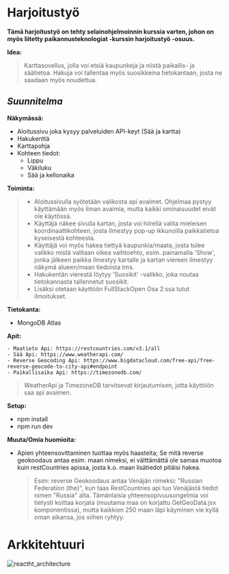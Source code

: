 # Harjoitustyö

**Tämä harjoitustyö on tehty selainohjelmoinnin kurssia varten, johon on myös liitetty paikannusteknologiat -kurssin harjoitustyö -osuus.**

**Idea:**

> Karttasovellus, jolla voi etsiä kaupunkeja ja niistä paikallis- ja säätietoa. Hakuja voi tallentaa myös suosikkeina tietokantaan, josta ne saadaan myös noudettua.

## *Suunnitelma*

**Näkymässä:**

- Aloitussivu joka kysyy palveluiden API-keyt (Sää ja kartta)
- Hakukenttä
- Karttapohja
- Kohteen tiedot:
  - Lippu
  - Väkiluku
  - Sää ja kellonaika

**Toiminta:**

> - Aloitussivulla syötetään valikosta api avaimet. Ohjelmaa pystyy käyttämään myös ilman avaimia, mutta kaikki ominaisuudet eivät ole käytössä.
> - Käyttäjä näkee sivulla kartan, josta voi hiirellä valita mieleisen koordinaattikohteen, josta ilmestyy pop-up ikkunoilla paikkatietoa kyseisestä kohteesta.
> - Käyttäjä voi myös hakea tiettyä kaupunkia/maata, josta tulee valikko mistä valitaan oikea vaihtoehto, esim. painamalla 'Show', jonka jälkeen paikka ilmestyy kartalle ja kartan viereen ilmestyy näkymä alueen/maan tiedoista tms.
> - Hakukentän vierestä löytyy 'Suosikit' -valikko, joka noutaa tietokannasta tallennetut suosikit.
> - Lisäksi otetaan käyttöön FullStackOpen Osa 2:ssa tutut ilmoitukset.

**Tietokanta:**

- MongoDB Atlas

**Apit:**

    - Maatieto Api: https://restcountries.com/v3.1/all
    - Sää Api: https://www.weatherapi.com/
    - Reverse Geocoding Api: https://www.bigdatacloud.com/free-api/free-reverse-geocode-to-city-api#endpoint
    - Paikallisaika Api: https://timezonedb.com/

> WeatherApi ja TimezoneDB tarvitsevat kirjautumisen, jotta käyttöön saa api avaimen.

**Setup:**

- npm install
- npm run dev

**Muuta/Omia huomioita:**

- Apien yhteensovittaminen tuottaa myös haasteita; Se mitä reverse geokoodaus antaa esim. maan nimeksi, ei välttämättä ole samaa muotoa kuin restCountries apissa, josta k.o. maan lisätiedot pitäisi hakea.
  > Esim:
  > reverse Geokoodaus antaa Venäjän nimeksi: "Russian Federation (the)",
  > kun taas RestCountries api tuo Venäjästä tiedot nimen "Russia" alta.
  > Tämänlaisia yhteensopivuusongelmia voi tietysti koittaa korjata (muutama maa on
  > korjattu GetGeoData.jsx komponentissa), mutta kaikkien 250 maan läpi käyminen vie
  > kyllä oman aikansa, jos siihen ryhtyy.
  >

# Arkkitehtuuri

![reactht_architecture](https://github.com/kajok88/React/assets/102037428/842adae8-87ab-421f-9526-1b70268e55b9)
